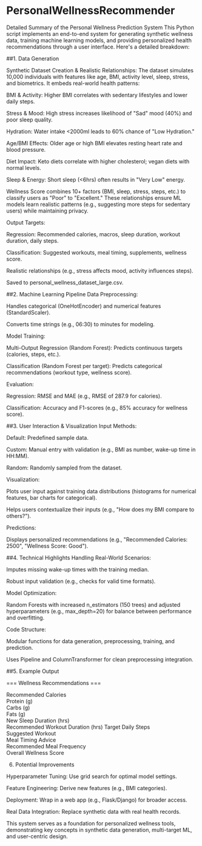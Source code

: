 # PersonalWellnessRecommender

Detailed Summary of the Personal Wellness Prediction System
This Python script implements an end-to-end system for generating synthetic wellness data, training machine learning models, and providing personalized health recommendations through a user interface. Here's a detailed breakdown:



##1. Data Generation

Synthetic Dataset Creation & Realistic Relationships:
The dataset simulates 10,000 individuals with features like age, BMI, activity level, sleep, stress, and biometrics. It embeds real-world health patterns:

BMI & Activity: Higher BMI correlates with sedentary lifestyles and lower daily steps.

Stress & Mood: High stress increases likelihood of "Sad" mood (40%) and poor sleep quality.

Hydration: Water intake <2000ml leads to 60% chance of "Low Hydration."

Age/BMI Effects: Older age or high BMI elevates resting heart rate and blood pressure.

Diet Impact: Keto diets correlate with higher cholesterol; vegan diets with normal levels.

Sleep & Energy: Short sleep (<6hrs) often results in "Very Low" energy.

Wellness Score combines 10+ factors (BMI, sleep, stress, steps, etc.) to classify users as "Poor" to "Excellent." These relationships ensure ML models learn realistic patterns (e.g., suggesting more steps for sedentary users) while maintaining privacy.

Output Targets:

Regression: Recommended calories, macros, sleep duration, workout duration, daily steps.

Classification: Suggested workouts, meal timing, supplements, wellness score.

Realistic relationships (e.g., stress affects mood, activity influences steps).

Saved to personal_wellness_dataset_large.csv.



##2. Machine Learning Pipeline
Data Preprocessing:

Handles categorical (OneHotEncoder) and numerical features (StandardScaler).

Converts time strings (e.g., 06:30) to minutes for modeling.

Model Training:

Multi-Output Regression (Random Forest): Predicts continuous targets (calories, steps, etc.).

Classification (Random Forest per target): Predicts categorical recommendations (workout type, wellness score).

Evaluation:

Regression: RMSE and MAE (e.g., RMSE of 287.9 for calories).

Classification: Accuracy and F1-scores (e.g., 85% accuracy for wellness score).




##3. User Interaction & Visualization
Input Methods:

Default: Predefined sample data.

Custom: Manual entry with validation (e.g., BMI as number, wake-up time in HH:MM).

Random: Randomly sampled from the dataset.

Visualization:

Plots user input against training data distributions (histograms for numerical features, bar charts for categorical).

Helps users contextualize their inputs (e.g., "How does my BMI compare to others?").

Predictions:

Displays personalized recommendations (e.g., "Recommended Calories: 2500", "Wellness Score: Good").




##4. Technical Highlights
Handling Real-World Scenarios:

Imputes missing wake-up times with the training median.

Robust input validation (e.g., checks for valid time formats).

Model Optimization:

Random Forests with increased n_estimators (150 trees) and adjusted hyperparameters (e.g., max_depth=20) for balance between performance and overfitting.

Code Structure:

Modular functions for data generation, preprocessing, training, and prediction.

Uses Pipeline and ColumnTransformer for clean preprocessing integration.

##5. Example Output

=== Wellness Recommendations ===
                            
Recommended Calories                 
Protein (g)                     
Carbs (g)                           
Fats (g)                              
New Sleep Duration (hrs)             
Recommended Workout Duration (hrs)
Target Daily Steps                    
Suggested Workout           
Meal Timing Advice        
Recommended Meal Frequency     
Overall Wellness Score              

6. Potential Improvements

Hyperparameter Tuning: Use grid search for optimal model settings.

Feature Engineering: Derive new features (e.g., BMI categories).

Deployment: Wrap in a web app (e.g., Flask/Django) for broader access.

Real Data Integration: Replace synthetic data with real health records.

This system serves as a foundation for personalized wellness tools, demonstrating key concepts in synthetic data generation, multi-target ML, and user-centric design.
